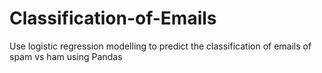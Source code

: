 # Classification-of-Emails

Use logistic regression modelling to predict the classification of emails of spam vs ham using Pandas
